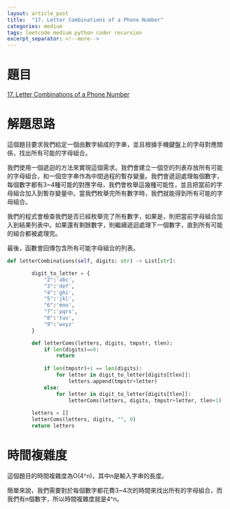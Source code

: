 ```yaml
---
layout: article_post
title:  "17. Letter Combinations of a Phone Number"
categories: medium
tags: leetcode medium python coder recursion
excerpt_separator: <!--more-->
---
```


<!--more-->

# 題目

[17. Letter Combinations of a Phone Number
](https://leetcode.com/problems/letter-combinations-of-a-phone-number/)

# 解題思路

這個題目要求我們給定一個由數字組成的字串，並且根據手機鍵盤上的字母對應關係，找出所有可能的字母組合。

我們使用一個遞迴的方法來實現這個需求。我們會建立一個空的列表存放所有可能的字母組合，和一個空字串作為中間過程的暫存變量。我們會遞迴處理每個數字，每個數字都有3~4種可能的對應字母，我們會枚舉這幾種可能性，並且把當前的字母組合加入到暫存變量中。當我們枚舉完所有數字時，我們就能得到所有可能的字母組合。

我們的程式會檢查我們是否已經枚舉完了所有數字，如果是，則把當前字母組合加入到結果列表中。如果還有剩餘數字，則繼續遞迴處理下一個數字，直到所有可能的組合都被處理完。

最後，函數會回傳包含所有可能字母組合的列表。

```python
def letterCombinations(self, digits: str) -> List[str]:

        digit_to_letter = {
            "2":'abc',
            "3":'def',
            "4":'ghi',
            "5":'jkl',
            "6":'mno',
            "7":'pqrs',
            "8":'tuv',
            "9":'wxyz'
        }

        def letterComs(letters, digits, tmpstr, tlen):
            if len(digits)==0:
                return
            
            if len(tmpstr)+1 == len(digits):
                for letter in digit_to_letter[digits[tlen]]:
                    letters.append(tmpstr+letter)
            else:
                for letter in digit_to_letter[digits[tlen]]:
                    letterComs(letters, digits, tmpstr+letter, tlen+1)
        
        letters = []
        letterComs(letters, digits, "", 0)
        return letters
```
# 時間複雜度
這個題目的時間複雜度為O(4^n)，其中n是輸入字串的長度。

簡單來說，我們需要對於每個數字都花費3~4次的時間來找出所有的字母組合，而我們有n個數字，所以時間複雜度就是4^n。